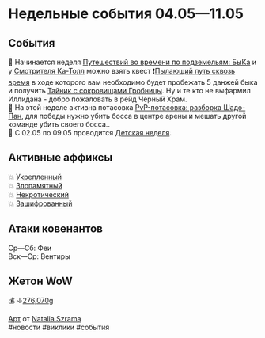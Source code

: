 # Недельные события 04.05—11.05

## События
📅 Начинается неделя [Путешествий во времени по подземельям: БыКа](https://ru.wowhead.com/outland-timewalking-dungeon-event) и у [Смотрителя Ка-Толл](https://ru.wowhead.com/npc=166307) можно взять квест ❗[Пылающий путь сквозь время](https://ru.wowhead.com/quest=53032/) в ходе которого вам необходимо будет пробежать 5 данжей быка и получить [Тайник с сокровищами Гробницы](https://ru.wowhead.com/item=190656/). Ну и те кто не выфармил Иллидана - добро пожаловать в рейд Черный Храм.  
📅 На этой неделе активна потасовка [PvP-потасовка: разборка Шадо-Пан](https://ru.wowhead.com/event=1233/), для победы нужно убить босса в центре арены и мешать другой команде убить своего босса..  
📅 С 02.05 по 09.05 проводится [Детская неделя](https://ru.wowhead.com/childrens-week).  

## Активные аффиксы
💥 <a href="https://ru.wowhead.com/affix=10/" class="bbc_link" target="_blank" rel="nofollow">Укрепленный</a>  
💥 <a href="https://ru.wowhead.com/affix=123/" class="bbc_link" target="_blank" rel="nofollow">Злопамятный</a>  
💥 <a href="https://ru.wowhead.com/affix=4/" class="bbc_link" target="_blank" rel="nofollow">Некротический</a>  
💥 <a href="https://ru.wowhead.com/affix=130/" class="bbc_link" target="_blank" rel="nofollow">Зашифрованный</a>  

## Атаки ковенантов
Ср—Сб: Феи  
Вск—Ср: Вентиры  

## Жетон WoW
💰 ↓[276,070g](https://wowtokenprices.com/EU)

[Арт](https://www.artstation.com/artwork/V8bdX) от [Natalia Szrama](https://www.artstation.com/nataliaszrama)  
#новости #виклики #события
